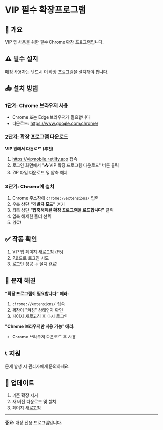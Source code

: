# VIP 필수 확장프로그램

## 📌 개요
VIP 앱 사용을 위한 필수 Chrome 확장 프로그램입니다.

## ⚠️ 필수 설치
매장 사용자는 반드시 이 확장 프로그램을 설치해야 합니다.

## 📥 설치 방법

### 1단계: Chrome 브라우저 사용
- Chrome 또는 Edge 브라우저가 필요합니다
- 다운로드: https://www.google.com/chrome/

### 2단계: 확장 프로그램 다운로드

**VIP 앱에서 다운로드 (추천)**
1. https://vipmobile.netlify.app 접속
2. 로그인 화면에서 "📥 VIP 확장 프로그램 다운로드" 버튼 클릭
3. ZIP 파일 다운로드 및 압축 해제

### 3단계: Chrome에 설치

1. Chrome 주소창에 `chrome://extensions/` 입력
2. 우측 상단 **"개발자 모드"** 켜기
3. 좌측 상단 **"압축해제된 확장 프로그램을 로드합니다"** 클릭
4. 압축 해제한 폴더 선택
5. 완료!

## ✅ 작동 확인

1. VIP 앱 페이지 새로고침 (F5)
2. P코드로 로그인 시도
3. 로그인 성공 → 설치 완료!

## 🔧 문제 해결

**"확장 프로그램이 필요합니다" 에러:**
1. `chrome://extensions/` 접속
2. 확장이 "켜짐" 상태인지 확인
3. 페이지 새로고침 후 다시 로그인

**"Chrome 브라우저만 사용 가능" 에러:**
- Chrome 브라우저 다운로드 후 사용

## 📞 지원
문제 발생 시 관리자에게 문의하세요.

## 🔄 업데이트
1. 기존 확장 제거
2. 새 버전 다운로드 및 설치
3. 페이지 새로고침

---

**중요:** 매장 전용 프로그램입니다.
